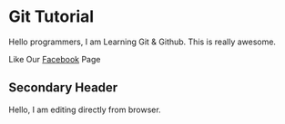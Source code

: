 # Git Tutorial

Hello programmers, I am Learning Git & Github. This is really awesome.

Like Our [Facebook](https://facebook.com/stacklearner) Page

## Secondary Header
Hello, I am editing directly from browser. 

